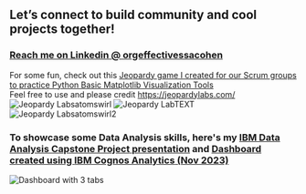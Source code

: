 ## Let’s connect to build community and cool projects together!
### [Reach me on Linkedin @ orgeffectivessacohen](https://www.linkedin.com/in/orgeffectivenessacohen/) <br />
For some fun, check out this [Jeopardy game I created for our Scrum groups to practice Python Basic Matplotlib Visualization Tools](https://rb.gy/ayfb78) <br />
Feel free to use and please credit https://jeopardylabs.com/ 
![Jeopardy Labsatomswirl](https://github.com/acohenaac/AAC-Public/assets/130612256/88ea5b3c-a488-42fa-92e7-f3df0936bfd0)
![Jeopardy LabTEXT](https://github.com/acohenaac/AAC-Public/assets/130612256/27edbcbe-077c-4bdc-af38-7a7e74720793)
![Jeopardy Labsatomswirl2](https://github.com/acohenaac/AAC-Public/assets/130612256/70991c64-ac74-4c5e-b74b-8377ecdd0981)



### To showcase some Data Analysis skills, here's my [**IBM Data Analysis Capstone Project** presentation](https://github.com/acohenaac/AAC-Public/blob/main/AAC-capstone-story-Nov26-2023.pdf) and [Dashboard created using **IBM Cognos Analytics** (Nov 2023)](https://rb.gy/frfy35)   <br />
![Dashboard with 3 tabs](https://github.com/acohenaac/AAC-Public/assets/130612256/af4b3190-ded3-417d-a9a8-a6bad872ba7a)

